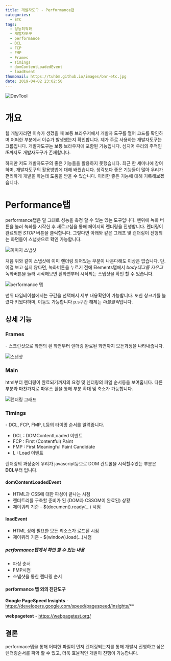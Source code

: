 ```yaml
---
title: 개발자도구 - Performance편
categories:
  - ETC
tags:
  - 성능최적화
  - 개발자도구
  - performance
  - DCL
  - FCP
  - FMP
  - Frames
  - Timings
  - domContentLoadedEvent
  - loadEvent
thumbnail: https://tuhbm.github.io/images/bnr-etc.jpg
date: 2019-04-02 23:02:50
---
```

![DevTool](https://tuhbm.github.io/images/devTools/develop_tools.jpg)

# 개요
웹 개발자라면 이슈가 생겼을 때 보통 브라우저에서 개발자 도구를 열어 코드를 확인하며 어떠한 부분에서 이슈가 발생했는지 확인합니다. 제가 주로 사용하는 개발자도구는 크롬입니다. 개발자도구는 보통 브라우저에 포함된 기능입니다. 심지어 우리의 주적인 *IE*까지도 개발자도구가 존재합니다.

하지만 저도 개발자도구의 좋은 기능들을 활용하지 못했습니다. 최근 한 세미나에 참여하며, 개발자도구의 활용방법에 대해 배웠습니다. 생각보다 좋은 기능들이 많아 우리가 편리하게 개발을 하는데 도움을 받을 수 있습니다. 이러한 좋은 기능에 대해 기록해보겠습니다.



# Performance탭

performance탭은 말 그대로 성능을 측정 할 수 있는 있는 도구입니다.
맨위에 녹화 버튼을 눌러 녹화를 시작한 후 새로고침을 통해 페이지의 렌더링을 진행합니다.
렌더링이 완료되면 *STOP* 버튼을 클릭합니다.
그렇다면 아래와 같은 그래프 및 랜더링이 진행되는 화면들이 스냅샷으로 확인 가능합니다.
<!-- more -->
![이미지 스냅샷](https://tuhbm.github.io/images/devTools/performance1.png)

처음 위와 같이 스냅샷에 이미 렌더링 되어있는 부분이 나온다해도 이상은 없습니다.
단. 이걸 보고 싶지 않다면, 녹화버튼을 누르기 전에 Elements탭에서 *body태그를 지우고* 녹화버튼을 눌러 시작해보면 흰화면부터 시작되는 스냅샷을 확인 할 수 있습니다.



![performance 탭](https://tuhbm.github.io/images/devTools/performance2.png)

맨위 타임테이블에서는 구간을 선택해서 세부 내용확인이 가능합니다. 또한 창크기를 늘렸다 키웠다하며, 이동도 가능합니다
p.s구간 해제는 *더블클릭*입니다.


## **상세 기능**

### Frames

\- 스크린샷으로 화면의 흰 화면부터 렌더링 완료된 화면까지 모든과정을 나타내줍니다.

![스냅샷](https://tuhbm.github.io/images/devTools/performance_motion.gif)


### Main

html부터 렌더링이 완료되기까지의 요청 및 렌더링의 파일 순서등을 보여줍니다.
다른부분과 마찬가지로 마우스 휠을 통해 부분 확대 및 축소가 가능합니다.

![랜더링 그래프](https://tuhbm.github.io/images/devTools/performance3.png)



### Timings

\- DCL, FCP, FMP, L등의 타이밍 순서를 알려줍니다.

- DCL : DOMContentLoaded 이벤트
- FCP : First (Contentful) Paint
- FMP : First Meaningful Paint Candidate
- L : Load 이벤트

렌더링의 과정중에 우리가 javascript등으로 DOM 컨트롤을 시작할수있는 부분은 **DCL**부터 입니다.

#### domContentLoadedEvent
- HTML과 CSS에 대한 파싱이 끝나는 시점
- 렌더트리를 구축할 준비가 된 (DOM과 CSSOM이 완료된) 상황
- 제이쿼리 기준 - $(document).ready(…) 시점

#### loadEvent
- HTML 상에 필요한 모든 리소스가 로드된 시점
- 제이쿼리 기준 - $(window).load(…)시점

##### performance탭에서 확인 할 수 있는 내용
- 파싱 순서
- FMP시점
- 스냅샷을 통한 렌더링 순서

#### performance **탭 외의 진단도구**

**Google PageSpeed Insights** - https://developers.google.com/speed/pagespeed/insights/**

**webpagetest** - <https://webpagetest.org/>



## 결론

performace탭을 통해 어떠한 파일이 먼저 렌더링되는지를 통해 개발시 진행하고 싶은 렌더링순서를 파악 할 수 있고, 더욱 효율적인 개발이 진행이 가능합니다.

